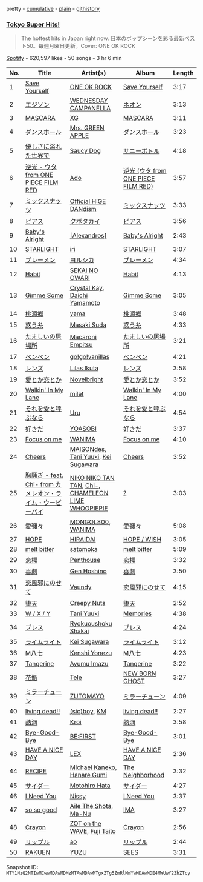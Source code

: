 pretty - [cumulative](/playlists/cumulative/37i9dQZF1DXafb0IuPwJyF.md) - [plain](/playlists/plain/37i9dQZF1DXafb0IuPwJyF) - [githistory](https://github.githistory.xyz/mackorone/spotify-playlist-archive/blob/main/playlists/plain/37i9dQZF1DXafb0IuPwJyF)

### [Tokyo Super Hits!](https://open.spotify.com/playlist/37i9dQZF1DXafb0IuPwJyF)

> The hottest hits in Japan right now\. 日本のポップシーンを彩る最新ベスト50。毎週月曜日更新。Cover: ONE OK ROCK

[Spotify](https://open.spotify.com/user/spotify) - 620,597 likes - 50 songs - 3 hr 6 min

| No. | Title | Artist(s) | Album | Length |
|---|---|---|---|---|
| 1 | [Save Yourself](https://open.spotify.com/track/1B04DTxiZUA5QW9Zxe1IEJ) | [ONE OK ROCK](https://open.spotify.com/artist/7k73EtZwoPs516ZxE72KsO) | [Save Yourself](https://open.spotify.com/album/00h2yL9yVQdjxPqC3n3Qqw) | 3:17 |
| 2 | [エジソン](https://open.spotify.com/track/2wRKOmpe6I7q6k69bkjuFU) | [WEDNESDAY CAMPANELLA](https://open.spotify.com/artist/0bp9CvkjQYhUJvWRHjFRWI) | [ネオン](https://open.spotify.com/album/4tlqOW9ThwLtEBHPLWD27C) | 3:13 |
| 3 | [MASCARA](https://open.spotify.com/track/4OelNEcxPGoCOU29fchcsv) | [XG](https://open.spotify.com/artist/0LOK81e9H5lr61HlGGHqwA) | [MASCARA](https://open.spotify.com/album/6kg4TcS486fnIuS4Dml8uG) | 3:11 |
| 4 | [ダンスホール](https://open.spotify.com/track/4NaaF28BeO9WzjDrSS71Nz) | [Mrs\. GREEN APPLE](https://open.spotify.com/artist/4QvgGvpgzgyUOo8Yp8LDm9) | [ダンスホール](https://open.spotify.com/album/3OyEc77lPQ8QOWMIWvZl08) | 3:23 |
| 5 | [優しさに溢れた世界で](https://open.spotify.com/track/2mRMcwDCNyYvBXaoUxmsmE) | [Saucy Dog](https://open.spotify.com/artist/4WqXqPmUuenMIr4QaFrZXN) | [サニーボトル](https://open.spotify.com/album/7BhZH08HyR7jft1VOCvtew) | 4:18 |
| 6 | [逆光 \- ウタ from ONE PIECE FILM RED](https://open.spotify.com/track/5GXYKnnzBlHvrzBQ5WoxME) | [Ado](https://open.spotify.com/artist/6mEQK9m2krja6X1cfsAjfl) | [逆光 \(ウタ from ONE PIECE FILM RED\)](https://open.spotify.com/album/3ZARNbKk2zkYDeVQpHE564) | 3:57 |
| 7 | [ミックスナッツ](https://open.spotify.com/track/60ReNXcPcsVFd7nUuQw5HZ) | [Official HIGE DANdism](https://open.spotify.com/artist/5Vo1hnCRmCM6M4thZCInCj) | [ミックスナッツ](https://open.spotify.com/album/3O9SqecmKFv2ZafPKwahtz) | 3:33 |
| 8 | [ピアス](https://open.spotify.com/track/4q64nWPqTWIVHGHidRaSUm) | [クボタカイ](https://open.spotify.com/artist/0eg7sMst2b9wLVyMgtRFpY) | [ピアス](https://open.spotify.com/album/29VASKJxI1IvAieKz3hqrU) | 3:56 |
| 9 | [Baby's Alright](https://open.spotify.com/track/5jFKVJxMWo7ieMI6TZFkCO) | [\[Alexandros\]](https://open.spotify.com/artist/1luOe8HkZQ7zwuaO2wuJqI) | [Baby's Alright](https://open.spotify.com/album/6X4Uwd6AcExE9pK9yXymFy) | 2:43 |
| 10 | [STARLIGHT](https://open.spotify.com/track/1jN4iYlI3s1EVDnzhHL1LT) | [iri](https://open.spotify.com/artist/1mN9lPKzTRTOop4u7S1Uy9) | [STARLIGHT](https://open.spotify.com/album/2SFu5LR3Dd4v4ms8YQULUd) | 3:07 |
| 11 | [ブレーメン](https://open.spotify.com/track/007tbArpeenE3cbJU5I3PL) | [ヨルシカ](https://open.spotify.com/artist/4UK2Lzi6fBfUi9rpDt6cik) | [ブレーメン](https://open.spotify.com/album/5M3p1zATZMgkEE5CrHu4k0) | 4:34 |
| 12 | [Habit](https://open.spotify.com/track/2uMNMcjjUz8oNIxjIu20qE) | [SEKAI NO OWARI](https://open.spotify.com/artist/7HwzlRPa9Ad0I8rK0FPzzK) | [Habit](https://open.spotify.com/album/690rpRAbQW5LNPrbP27M9U) | 4:13 |
| 13 | [Gimme Some](https://open.spotify.com/track/1IbNNyZifUUoXMHCxMQTmx) | [Crystal Kay](https://open.spotify.com/artist/3yzQHdj9G34CVZ5rVUDrOM), [Daichi Yamamoto](https://open.spotify.com/artist/5jgE1ulvZ7sJpjlTwAOWPd) | [Gimme Some](https://open.spotify.com/album/6ssgCi2BiNcnXN6IoSgvr0) | 3:05 |
| 14 | [桃源郷](https://open.spotify.com/track/3XpV0yCZRizTsCMEIkxZVm) | [yama](https://open.spotify.com/artist/7kOrrFIBIBc8uCu2zbxbLv) | [桃源郷](https://open.spotify.com/album/6aO1Ot1JoA9TPH73qX7ejE) | 3:48 |
| 15 | [惑う糸](https://open.spotify.com/track/340zG7IKPHFjEFgzq9MFYx) | [Masaki Suda](https://open.spotify.com/artist/6n4SsAp5VjvIBg3s9QCcPX) | [惑う糸](https://open.spotify.com/album/4HUzZrrySRzQKmHw6eca8C) | 4:33 |
| 16 | [たましいの居場所](https://open.spotify.com/track/5D16E22MJJyKesh9PrJf2L) | [Macaroni Empitsu](https://open.spotify.com/artist/1t17z3vfuc82cxSDMrvryJ) | [たましいの居場所](https://open.spotify.com/album/7Gy6jvTXkSgx5oEbaWBt1l) | 3:21 |
| 17 | [ペンペン](https://open.spotify.com/track/30AYmvC7pCwHKJZFnPE0Mp) | [go!go!vanillas](https://open.spotify.com/artist/0aqPTOZlKG6ltJHv7BNlsm) | [ペンペン](https://open.spotify.com/album/4KvWjVts1YRnAB3CrXVOyw) | 4:21 |
| 18 | [レンズ](https://open.spotify.com/track/7ylpphbW8jf5bh7NKJnO8s) | [Lilas Ikuta](https://open.spotify.com/artist/1qM11R4ylJyQiPJ0DffE9z) | [レンズ](https://open.spotify.com/album/1FQoGibRW7xEZXnq1EJIX2) | 3:58 |
| 19 | [愛とか恋とか](https://open.spotify.com/track/4McP7SOTK2NWkydOcDCajC) | [Novelbright](https://open.spotify.com/artist/0jWCX6zp4RjWrmZRxJ2uri) | [愛とか恋とか](https://open.spotify.com/album/4z3h8ucXGzCkhEWhIlkvTZ) | 3:52 |
| 20 | [Walkin' In My Lane](https://open.spotify.com/track/3l2O4IuJ4DFEfUwDdWyPnf) | [milet](https://open.spotify.com/artist/45ft4DyTCEJfQwTBHXpdhM) | [Walkin' In My Lane](https://open.spotify.com/album/02KI6B3EHutDYnZHSLnIkf) | 4:00 |
| 21 | [それを愛と呼ぶなら](https://open.spotify.com/track/3ibqi5ANZtNI7QXOgUnFsL) | [Uru](https://open.spotify.com/artist/6le80R1opKnTlP4o3KvA2k) | [それを愛と呼ぶなら](https://open.spotify.com/album/5gdO6MiTK1Df7SGctJWtUs) | 4:54 |
| 22 | [好きだ](https://open.spotify.com/track/7537JfhvVpEqkrY2CIY7zu) | [YOASOBI](https://open.spotify.com/artist/64tJ2EAv1R6UaZqc4iOCyj) | [好きだ](https://open.spotify.com/album/1IOv9TZ1IarsEQ6RB7HEe0) | 3:37 |
| 23 | [Focus on me](https://open.spotify.com/track/2LW2YGQdWWYW3glzf0gERU) | [WANIMA](https://open.spotify.com/artist/6YqdtpUutxodni6lUD4stM) | [Focus on me](https://open.spotify.com/album/2tORGVHZEBoiLJt9qKkewn) | 4:10 |
| 24 | [Cheers](https://open.spotify.com/track/1BjNUu608nOEvEtMETFnlB) | [MAISONdes](https://open.spotify.com/artist/7LTiBdByoaUd329wCpmMcM), [Tani Yuuki](https://open.spotify.com/artist/0B1ce3uNrzkdm76NXI4mhX), [Kei Sugawara](https://open.spotify.com/artist/7xlTOxmnztZVNgoPlMV6YS) | [Cheers](https://open.spotify.com/album/2o9dAH1dNC3UD1gbIr8RN5) | 3:52 |
| 25 | [胸騒ぎ \- feat\. Chi\- from カメレオン・ライム・ウーピーパイ](https://open.spotify.com/track/7FHyKWcB49CJK1acgKMhit) | [NIKO NIKO TAN TAN](https://open.spotify.com/artist/1A6I0Pth32o41Soay7HhZb), [Chi\-](https://open.spotify.com/artist/7xRcaUcszechS0LHtEbt9n), [CHAMELEON LIME WHOOPIEPIE](https://open.spotify.com/artist/1uP5mPkWII7Tcxp7xtqPmj) | [?](https://open.spotify.com/album/4rmjxVcCCC6lD3MGjS8hfq) | 3:03 |
| 26 | [愛彌々](https://open.spotify.com/track/4BQR7j2Wg0lkwfPq9O14gZ) | [MONGOL800](https://open.spotify.com/artist/2zUQjYvy0TevSi4d3PjqQO), [WANIMA](https://open.spotify.com/artist/6YqdtpUutxodni6lUD4stM) | [愛彌々](https://open.spotify.com/album/2OyqM4vsvt06EgArxRoYZv) | 5:08 |
| 27 | [HOPE](https://open.spotify.com/track/4xfYAFR8CCXdFr9mxPmHXL) | [HIRAIDAI](https://open.spotify.com/artist/7JthQ6zwNzfxRfIEjp6wUs) | [HOPE / WISH](https://open.spotify.com/album/6MsGbobSY6DsLpFGbRTOfQ) | 3:05 |
| 28 | [melt bitter](https://open.spotify.com/track/6uSe3ACORUIVrAyiP84RZi) | [satomoka](https://open.spotify.com/artist/0yFTQM79Y12E6J6aOPRoZg) | [melt bitter](https://open.spotify.com/album/6HtIYzXgZyoTc5QczqYZiI) | 5:09 |
| 29 | [恋標](https://open.spotify.com/track/1KjHPv0YOx8YgxV8nkChtk) | [Penthouse](https://open.spotify.com/artist/50QaWH5OLY3Pkt1XNCGk6L) | [恋標](https://open.spotify.com/album/0ESQn0GT1BrZTudVaIhoZ3) | 3:32 |
| 30 | [喜劇](https://open.spotify.com/track/6pllZAdgBf4QTcFUrF3DzL) | [Gen Hoshino](https://open.spotify.com/artist/1S2S00lgLYLGHWA44qGEUs) | [喜劇](https://open.spotify.com/album/0W9ENhe5arttYknqbp67DB) | 3:50 |
| 31 | [恋風邪にのせて](https://open.spotify.com/track/5PeXak0Ox3JmH2oor0qnGt) | [Vaundy](https://open.spotify.com/artist/2IUl3m1H1EQ7QfNbNWvgru) | [恋風邪にのせて](https://open.spotify.com/album/1Qkyl4it7jUIvXWOWD2k8g) | 4:15 |
| 32 | [堕天](https://open.spotify.com/track/1ndUYRPchJVNQCM7XwN7Hq) | [Creepy Nuts](https://open.spotify.com/artist/0pWR7TsFhvSCnbmHDjWgrE) | [堕天](https://open.spotify.com/album/6TyquheH5JW6c5YuZ4ectA) | 2:52 |
| 33 | [W / X / Y](https://open.spotify.com/track/4IfrM44LofE9bSs6TDZS49) | [Tani Yuuki](https://open.spotify.com/artist/0B1ce3uNrzkdm76NXI4mhX) | [Memories](https://open.spotify.com/album/4tp4dyeVhcG7kM2jUi3Yj5) | 4:38 |
| 34 | [ブレス](https://open.spotify.com/track/478aouesr5rNFHs1wU4BGC) | [Ryokuoushoku Shakai](https://open.spotify.com/artist/4SJ7qRgJYNXB9Yttzs4aSa) | [ブレス](https://open.spotify.com/album/7HuXwSDz8oPRxu7qralaeq) | 4:24 |
| 35 | [ライムライト](https://open.spotify.com/track/6dRVLa81jfp37EkKrv0trK) | [Kei Sugawara](https://open.spotify.com/artist/7xlTOxmnztZVNgoPlMV6YS) | [ライムライト](https://open.spotify.com/album/0wVmz8nodc9IW0NFb8SP1L) | 3:12 |
| 36 | [M八七](https://open.spotify.com/track/3sFdaHo9D3hfiFt2wVi6a5) | [Kenshi Yonezu](https://open.spotify.com/artist/1snhtMLeb2DYoMOcVbb8iB) | [M八七](https://open.spotify.com/album/0QY96kqY4P5tJQaEmaE0CK) | 4:23 |
| 37 | [Tangerine](https://open.spotify.com/track/5BM1h0qH0CVWMjw0RIQtbn) | [Ayumu Imazu](https://open.spotify.com/artist/51fH9mmZDwz1mSgUmgQIjM) | [Tangerine](https://open.spotify.com/album/7Jox1gthhLqTpzfswyMnk2) | 3:22 |
| 38 | [花瓶](https://open.spotify.com/track/3S5obhtZyw30dJ2lfCualn) | [Tele](https://open.spotify.com/artist/2DesRdo7rppo0VC8cR3vsf) | [NEW BORN GHOST](https://open.spotify.com/album/0WAltRUelTPVhbvhJCIF6d) | 3:27 |
| 39 | [ミラーチューン](https://open.spotify.com/track/0R8JLNP107Hr7V7lL9oh13) | [ZUTOMAYO](https://open.spotify.com/artist/38WbKH6oKAZskBhqDFA8Uj) | [ミラーチューン](https://open.spotify.com/album/6QDBlLAlW5dXvnHuwMjmA8) | 4:09 |
| 40 | [living dead!!](https://open.spotify.com/track/3oamfw1nAipiBdqnnaIMHL) | [\(sic\)boy](https://open.spotify.com/artist/19FI3bwyW062xAmEy3rzsk), [KM](https://open.spotify.com/artist/2Nz5XwOa02deTyyS2vw5Wa) | [living dead!!](https://open.spotify.com/album/01wPQIcyuFaHT5OzqKjIVI) | 2:27 |
| 41 | [熱海](https://open.spotify.com/track/64rOTOdvUSvQDeCdfEJBaN) | [Kroi](https://open.spotify.com/artist/4S8J8Nct8lHsbzAeNJXcJa) | [熱海](https://open.spotify.com/album/5xghl14jAO10QpOjuNC1Ua) | 3:58 |
| 42 | [Bye\-Good\-Bye](https://open.spotify.com/track/0rPrGZTtScNSRL2jZoooKO) | [BE:FIRST](https://open.spotify.com/artist/4wCW8kZ8LL7QIdcE8EOKPP) | [Bye\-Good\-Bye](https://open.spotify.com/album/6zlvNHkwGQESAwd8DQxAnq) | 3:01 |
| 43 | [HAVE A NICE DAY](https://open.spotify.com/track/5QW06boBm4TZ6VhPTQXSSk) | [LEX](https://open.spotify.com/artist/2KpK4apOMD6evPHoPggSVF) | [HAVE A NICE DAY](https://open.spotify.com/album/5cjxQHE6kZIlNtTf25caXq) | 2:36 |
| 44 | [RECIPE](https://open.spotify.com/track/6zRjzLaCarPcnPUb4Zrh0W) | [Michael Kaneko](https://open.spotify.com/artist/36a3BbcVBJMiBGeHzpAxHb), [Hanare Gumi](https://open.spotify.com/artist/2nyUb9foGvK7AlESn5DCte) | [The Neighborhood](https://open.spotify.com/album/0G3mBgdPScjga7vIe6t5Nv) | 3:32 |
| 45 | [サイダー](https://open.spotify.com/track/1pgT2Ue3CjtILtKHkifnmS) | [Motohiro Hata](https://open.spotify.com/artist/706WzkJEacBrtkHKRpBU2q) | [サイダー](https://open.spotify.com/album/3hCLUq4eAthQqGFZ3KfJbY) | 4:27 |
| 46 | [I Need You](https://open.spotify.com/track/16GmwXr8eice4keZxd1iov) | [Nissy](https://open.spotify.com/artist/4L9VSeE7K3BTBndqEL9A6q) | [I Need You](https://open.spotify.com/album/3WnvIXxIhgRgjfigcVNWx2) | 3:37 |
| 47 | [so so good](https://open.spotify.com/track/5s1seRzFMfrx5ZTXKo5KEk) | [Aile The Shota](https://open.spotify.com/artist/2cRxXzkAobXvwQgUv5FRju), [Ma\-Nu](https://open.spotify.com/artist/4fEFUz9XWCLMeBJ0JKjzYY) | [IMA](https://open.spotify.com/album/51N0mrjxiGdR2tmAugtCOl) | 3:27 |
| 48 | [Crayon](https://open.spotify.com/track/3ZEdrRIGjFpXZSzfjwWmDQ) | [ZOT on the WAVE](https://open.spotify.com/artist/0qMwn0A1NkYRIo8jyOMygH), [Fuji Taito](https://open.spotify.com/artist/2OaVFBtZot8aFcdKYwE39f) | [Crayon](https://open.spotify.com/album/1VlDPGkPriiK2uj3bFxyHE) | 2:56 |
| 49 | [リップル](https://open.spotify.com/track/3ovSCyUHXi2QUlwgyOC3zx) | [ao](https://open.spotify.com/artist/5NUhVvh0ERaLUcVqbUfDhK) | [リップル](https://open.spotify.com/album/5OYTQcR3aufuIJZ9Z0AJJb) | 2:44 |
| 50 | [RAKUEN](https://open.spotify.com/track/01hIMNbONDHX9krqxc0RJj) | [YUZU](https://open.spotify.com/artist/7lNFzeAXmSIKexINNgO6bu) | [SEES](https://open.spotify.com/album/11IX2k1nLdTKc5wRZhyZaC) | 3:31 |

Snapshot ID: `MTY1NzQ2NTIwMCwwMDAwMDMzMTAwMDAwMTgxZTg5ZmRlMmYwMDAwMDE4MWUwY2ZhZTcy`
